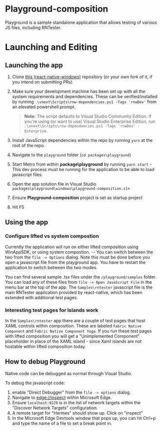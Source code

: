 # Playground-composition

Playground is a sample standalone application that allows testing of various JS files, including RNTester.

# Launching and Editing
## Launching the app

1. Clone [this (react-native-windows)](https://github.com/microsoft/react-native-windows) repository (or your own fork of it, if you intend on submitting PRs)

1. Make sure your development machine has been set up with all the system requirements and dependencies.  These can be verified/installed by running `.\vnext\Scripts\rnw-dependencies.ps1 -Tags 'rnwDev'` from an elevated powershell prompt.
    > **Note:** The script defaults to Visual Studio Community Edition. If you're using (or want to use) Visual Studio Enterprise Edition, run `.\vnext\Scripts\rnw-dependencies.ps1 -Tags 'rnwDev' -Enterprise`.

1. Install JavaScript dependencies within the repo by running `yarn` at the root of the repo.

1. Navigate to the `playground` folder  (`cd packages\playground`)

1. Start Metro from within **package\playground** by running `yarn start` - This dev process must be running for the application to be able to load javascript files.

1. Open the app solution file in Visual Studio `packages\playground\windows\playground-composition.sln`

1. Ensure **Playground-composition** project is set as startup project

1. Hit F5


## Using the app

### Configure lifted vs system compostion

Currently the application will run on either lifted composition using WinAppSDK, or using system compostion.  -- You can switch between the two from the `file -> Options` dialog.  Note this must be done before you open a javascript file from the playground app. You have to restart the application to switch between the two modes.

You can find several sample .tsx files under the `/playground/samples` folder. You can load any of these files from `file -> Open JavaScript File` in the menu bar at the top of the app.  The `Samples\rntester` javascript file is the main RNTester application provided by react-native, which has been extended with additional test pages.

### Interesting test pages for Islands work

In the `Samples\rntester` app there are a couple of test pages that host XAML controls within composition.  These are labeled `Fabric Native Component` and `Fabric Native Component Yoga`.  If you run these test pages with lifted composition you will get a "Unimplemented Component" placeholder in place of the XAML island - since Xaml islands are not hostable within lifted composition today.


## How to debug Playground

Native code can be debugged as normal through Visual Studio.  

To debug the javascript code: 

1. enable "Direct Debugger" from the `file -> options` dialog.
1. Navigate to [edge://inspect](edge://inspect) within Microsoft Edge.  
1. Ensure `localhost:9229` is in the list of network targets within the "Discover Network Targets" configuration.
1. A remote target for "Hermes" should show up.  Click on "inspect"
1. In the Microsoft Edge Devtools window that pops up, you can hit Ctrl+p and type the name of a file to set a break point in.
